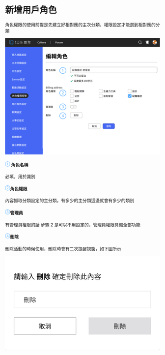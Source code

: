 # 新增用戶角色

角色權限的使用前提是先建立好相對應的主次分類，權限設定才能選到相對應的分類

![](../../.gitbook/assets/編輯角色權限.png)

#### ![編號 1](../../.gitbook/assets/1.png) 角色名稱

必填，用於識別

#### ![編號 2](../../.gitbook/assets/2.png)角色權限

內容抓取分類設定的主分類，有多少的主分類這邊就會有多少的類別

#### ![編號 3](../../.gitbook/assets/3.png)管理員

有管理員權限的話 步驟 2 是可以不用設定的，管理員權限具備全部功能

#### ![編號 4](../../.gitbook/assets/4.png)刪除

刪除活動的時候使用，刪除時會有二次提醒視窗，如下圖所示

![](../../.gitbook/assets/刪除.png)
